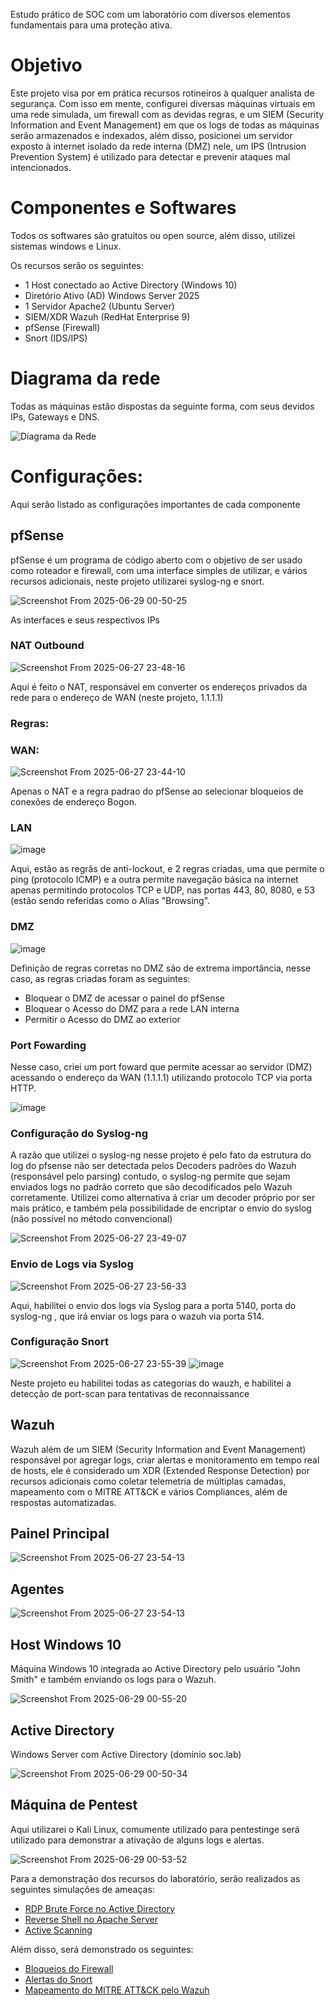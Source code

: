 Estudo prático de SOC com um laboratório com diversos elementos fundamentais para uma proteção ativa.


# Objetivo

Este projeto visa por em prática recursos rotineiros à qualquer analista de segurança. Com isso em mente, configurei diversas máquinas virtuais em uma rede simulada, um firewall com as devidas regras, e um SIEM (Security Information and Event Management) em que os logs de todas as máquinas serão armazenados e indexados, além disso, posicionei um servidor exposto à internet isolado da rede interna (DMZ) nele, um IPS (Intrusion Prevention System) é utilizado para detectar e prevenir ataques mal intencionados.

# Componentes e Softwares

Todos os softwares são gratuitos ou open source, além disso, utilizei sistemas windows e Linux.

Os recursos serão os seguintes:

- 1 Host conectado ao Active Directory (Windows 10)
- Diretório Ativo (AD) Windows Server 2025
- 1 Servidor Apache2 (Ubuntu Server)
- SIEM/XDR Wazuh (RedHat Enterprise 9)
- pfSense (Firewall)
- Snort (IDS/IPS)


# Diagrama da rede

Todas as máquinas estão dispostas da seguinte forma, com seus devidos IPs, Gateways e DNS.

![Diagrama da Rede](https://github.com/user-attachments/assets/e1954d0f-0de8-4324-88f7-b16f91d76740)

# Configurações: 

Aqui serão listado as configurações importantes de cada componente

## pfSense

pfSense é um programa de código aberto com o objetivo de ser usado como roteador e firewall, com uma interface simples de utilizar, e vários recursos adicionais, neste projeto utilizarei syslog-ng e snort.

![Screenshot From 2025-06-29 00-50-25](https://github.com/user-attachments/assets/6e9d0779-7f63-489c-9c49-9d78bef7977e)

As interfaces e seus respectivos IPs

### NAT Outbound

![Screenshot From 2025-06-27 23-48-16](https://github.com/user-attachments/assets/4359814b-61da-48d7-aee1-87d8eb2cbf37)

Aqui é feito o NAT, responsável em converter os endereços privados da rede para o endereço de WAN (neste projeto, 1.1.1.1)

### Regras:

### WAN:

![Screenshot From 2025-06-27 23-44-10](https://github.com/user-attachments/assets/53cf1e5d-50ad-43ae-8532-b9e1e05563ac)

Apenas o NAT e a regra padrao do pfSense ao selecionar bloqueios de conexões de endereço Bogon.
### LAN

![image](https://github.com/user-attachments/assets/b5e7cce2-bc15-41a9-bcbe-eb817c87140a)

Aqui, estão as regrãs de anti-lockout, e 2 regras criadas, uma que permite o ping (protocolo ICMP) e a outra permite navegação básica na internet apenas permitindo protocolos TCP e UDP, nas portas 443, 80, 8080, e 53 (estão sendo referidas como o Alias "Browsing".

### DMZ

![image](https://github.com/user-attachments/assets/d79ac54d-c8dd-4b89-a24a-8f9431d8077b)

Definição de regras corretas no DMZ são de extrema importância, nesse caso, as regras criadas foram as seguintes:

- Bloquear o DMZ de acessar o painel do pfSense
- Bloquear o Acesso do DMZ para a rede LAN interna
- Permitir o Acesso do DMZ ao exterior

### Port Fowarding
Nesse caso, criei um port foward que permite acessar ao servidor (DMZ) acessando o endereço da WAN (1.1.1.1) utilizando protocolo TCP via porta HTTP.

![image](https://github.com/user-attachments/assets/9d54e0fa-e47f-4789-affe-73ffe740eed5)

### Configuração do Syslog-ng 

A razão que utilizei o syslog-ng nesse projeto é pelo fato da estrutura do log do pfsense não ser detectada pelos Decoders padrões do Wazuh (responsável pelo parsing) contudo, o syslog-ng permite que sejam enviados logs no padrão correto que são decodificados pelo Wazuh corretamente. Utilizei como alternativa á criar um decoder próprio por ser mais prático, e também pela possibilidade de encriptar o envio do syslog (não possível no método convencional)

![Screenshot From 2025-06-27 23-49-07](https://github.com/user-attachments/assets/e26504ca-6186-4c7b-b45e-45a4f964367a)

### Envio de Logs via Syslog

![Screenshot From 2025-06-27 23-56-33](https://github.com/user-attachments/assets/08784d1b-cba9-4c82-bcd2-98ecbbed4ebf)

Aqui, habilitei o envio dos logs via Syslog para a porta 5140, porta do syslog-ng , que irá enviar os logs para o wazuh via porta 514.


### Configuração Snort

![Screenshot From 2025-06-27 23-55-39](https://github.com/user-attachments/assets/ccd66464-ee3a-43aa-9503-1e1127c6aef1)
![image](https://github.com/user-attachments/assets/73cb86c3-9c00-4566-bfe0-1bae79191edf)

Neste projeto eu habilitei todas as categorias do wauzh, e habilitei a detecção de port-scan para tentativas de reconnaissance



## Wazuh

Wazuh além de um SIEM (Security Information and Event Management) responsável por agregar logs, criar alertas e monitoramento em tempo real de hosts, ele é considerado um XDR (Extended Response Detection) por recursos adicionais como coletar telemetria de múltiplas camadas, mapeamento com o MITRE ATT&CK e vários Compliances, além de respostas automatizadas.

## Painel Principal

![Screenshot From 2025-06-27 23-54-13](https://github.com/user-attachments/assets/7f0af3b7-2932-45cd-9427-07795990a7a3)

## Agentes

![Screenshot From 2025-06-27 23-54-13](https://github.com/user-attachments/assets/b74d5bce-5e4a-419a-b267-b3c3805ee64d)

## Host Windows 10
Máquina Windows 10 integrada ao Active Directory pelo usuário "John Smith" e também enviando os logs para o Wazuh. 

![Screenshot From 2025-06-29 00-55-20](https://github.com/user-attachments/assets/17b44f15-7db2-44ac-a77b-437873aee667)

## Active Directory

Windows Server com Active Directory (domínio soc.lab)

![Screenshot From 2025-06-29 00-50-34](https://github.com/user-attachments/assets/9ed4e703-1d65-4ec0-b078-e3482ad30c5a)


## Máquina de Pentest

Aqui utilizarei o Kali Linux, comumente utilizado para pentestinge será utilizado para demonstrar a ativação de alguns logs e alertas.

![Screenshot From 2025-06-29 00-53-52](https://github.com/user-attachments/assets/d558367d-ec78-43b6-825e-0ad1b25ef4a2)

 
Para a demonstração dos recursos do laboratório, serão realizados as seguintes simulações de ameaças:
- [RDP Brute Force no Active Directory](Simulação%20de%20Ataques/RDP%20Brute%20Force/RDP%20Brute%20Force.md)
- [Reverse Shell no Apache Server](Simulação%20de%20Ataques/Reverse%20Shell/Reverse%20Shell.md)
- [Active Scanning](Simulação%20de%20Ataques/Active%20Scanning/Active%20Scanning.md)

Além disso, será demonstrado os seguintes:
-  [Bloqueios do Firewall](Firewall/Firewall.md)
-  [Alertas do Snort](Snort/Snort.md)
-  [Mapeamento do MITRE ATT&CK pelo Wazuh](MITRE%20ATT&CK/MITRE%20ATT&CK.md)

 

